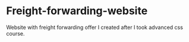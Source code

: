 # Freight-forwarding-website
Website with freight forwarding offer I created after I took advanced css course.

